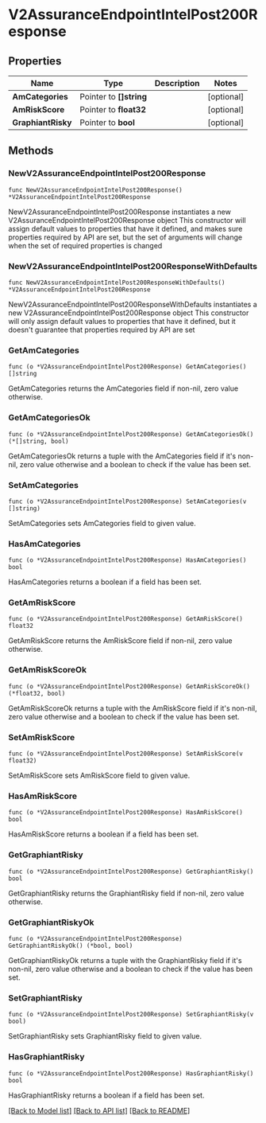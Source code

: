 # V2AssuranceEndpointIntelPost200Response

## Properties

Name | Type | Description | Notes
------------ | ------------- | ------------- | -------------
**AmCategories** | Pointer to **[]string** |  | [optional] 
**AmRiskScore** | Pointer to **float32** |  | [optional] 
**GraphiantRisky** | Pointer to **bool** |  | [optional] 

## Methods

### NewV2AssuranceEndpointIntelPost200Response

`func NewV2AssuranceEndpointIntelPost200Response() *V2AssuranceEndpointIntelPost200Response`

NewV2AssuranceEndpointIntelPost200Response instantiates a new V2AssuranceEndpointIntelPost200Response object
This constructor will assign default values to properties that have it defined,
and makes sure properties required by API are set, but the set of arguments
will change when the set of required properties is changed

### NewV2AssuranceEndpointIntelPost200ResponseWithDefaults

`func NewV2AssuranceEndpointIntelPost200ResponseWithDefaults() *V2AssuranceEndpointIntelPost200Response`

NewV2AssuranceEndpointIntelPost200ResponseWithDefaults instantiates a new V2AssuranceEndpointIntelPost200Response object
This constructor will only assign default values to properties that have it defined,
but it doesn't guarantee that properties required by API are set

### GetAmCategories

`func (o *V2AssuranceEndpointIntelPost200Response) GetAmCategories() []string`

GetAmCategories returns the AmCategories field if non-nil, zero value otherwise.

### GetAmCategoriesOk

`func (o *V2AssuranceEndpointIntelPost200Response) GetAmCategoriesOk() (*[]string, bool)`

GetAmCategoriesOk returns a tuple with the AmCategories field if it's non-nil, zero value otherwise
and a boolean to check if the value has been set.

### SetAmCategories

`func (o *V2AssuranceEndpointIntelPost200Response) SetAmCategories(v []string)`

SetAmCategories sets AmCategories field to given value.

### HasAmCategories

`func (o *V2AssuranceEndpointIntelPost200Response) HasAmCategories() bool`

HasAmCategories returns a boolean if a field has been set.

### GetAmRiskScore

`func (o *V2AssuranceEndpointIntelPost200Response) GetAmRiskScore() float32`

GetAmRiskScore returns the AmRiskScore field if non-nil, zero value otherwise.

### GetAmRiskScoreOk

`func (o *V2AssuranceEndpointIntelPost200Response) GetAmRiskScoreOk() (*float32, bool)`

GetAmRiskScoreOk returns a tuple with the AmRiskScore field if it's non-nil, zero value otherwise
and a boolean to check if the value has been set.

### SetAmRiskScore

`func (o *V2AssuranceEndpointIntelPost200Response) SetAmRiskScore(v float32)`

SetAmRiskScore sets AmRiskScore field to given value.

### HasAmRiskScore

`func (o *V2AssuranceEndpointIntelPost200Response) HasAmRiskScore() bool`

HasAmRiskScore returns a boolean if a field has been set.

### GetGraphiantRisky

`func (o *V2AssuranceEndpointIntelPost200Response) GetGraphiantRisky() bool`

GetGraphiantRisky returns the GraphiantRisky field if non-nil, zero value otherwise.

### GetGraphiantRiskyOk

`func (o *V2AssuranceEndpointIntelPost200Response) GetGraphiantRiskyOk() (*bool, bool)`

GetGraphiantRiskyOk returns a tuple with the GraphiantRisky field if it's non-nil, zero value otherwise
and a boolean to check if the value has been set.

### SetGraphiantRisky

`func (o *V2AssuranceEndpointIntelPost200Response) SetGraphiantRisky(v bool)`

SetGraphiantRisky sets GraphiantRisky field to given value.

### HasGraphiantRisky

`func (o *V2AssuranceEndpointIntelPost200Response) HasGraphiantRisky() bool`

HasGraphiantRisky returns a boolean if a field has been set.


[[Back to Model list]](../README.md#documentation-for-models) [[Back to API list]](../README.md#documentation-for-api-endpoints) [[Back to README]](../README.md)


